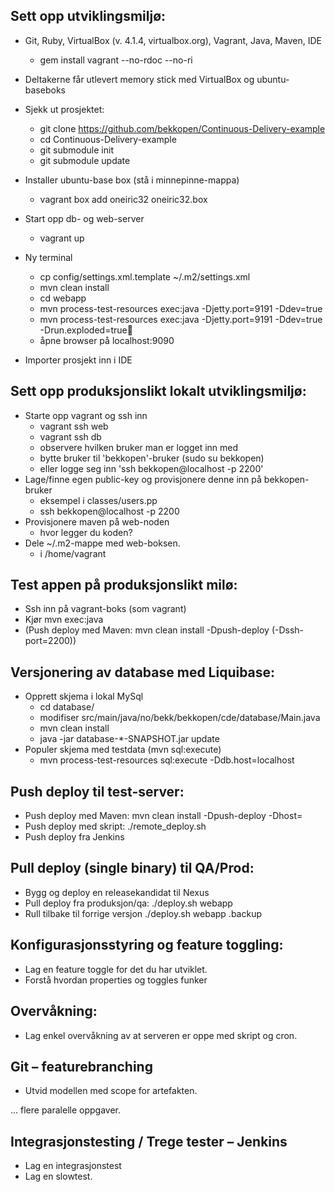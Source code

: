 Sett opp utviklingsmiljø:
-------------------------
- Git, Ruby, VirtualBox (v. 4.1.4, virtualbox.org), Vagrant, Java, Maven, IDE
  - gem install vagrant --no-rdoc --no-ri
  
- Deltakerne får utlevert memory stick med VirtualBox og ubuntu-baseboks
- Sjekk ut prosjektet:
  - git clone https://github.com/bekkopen/Continuous-Delivery-example
  - cd Continuous-Delivery-example
  - git submodule init
  - git submodule update
- Installer ubuntu-base box (stå i minnepinne-mappa)
  - vagrant box add oneiric32 oneiric32.box
- Start opp db- og web-server
  - vagrant up
- Ny terminal
  - cp config/settings.xml.template ~/.m2/settings.xml
  - mvn clean install
  - cd webapp
  - mvn process-test-resources exec:java -Djetty.port=9191 -Ddev=true
  - mvn process-test-resources exec:java -Djetty.port=9191 -Ddev=true -Drun.exploded=true
  - åpne browser på localhost:9090
- Importer prosjekt inn i IDE

 
Sett opp produksjonslikt lokalt utviklingsmiljø:
------------------------------------------------
- Starte opp vagrant og ssh inn
  - vagrant ssh web
  - vagrant ssh db
  - observere hvilken bruker man er logget inn med
  - bytte bruker til 'bekkopen'-bruker (sudo su bekkopen)
  - eller logge seg inn 'ssh bekkopen@localhost -p 2200'
- Lage/finne egen public-key og provisjonere denne inn på bekkopen-bruker
    * eksempel i classes/users.pp  
    * ssh bekkopen@localhost -p 2200
- Provisjonere maven på web-noden
  - hvor legger du koden?
- Dele ~/.m2-mappe med web-boksen.
  - i /home/vagrant


Test appen på produksjonslikt milø:
------------------------------------
- Ssh inn på vagrant-boks (som vagrant)
- Kjør mvn exec:java
- (Push deploy med Maven: mvn clean install -Dpush-deploy (-Dssh-port=2200))

Versjonering av database med Liquibase:
------------------------------------
- Opprett skjema i lokal MySql 
   * cd database/
   * modifiser src/main/java/no/bekk/bekkopen/cde/database/Main.java
   * mvn clean install
   * java -jar database-*-SNAPSHOT.jar update
- Populer skjema med testdata (mvn sql:execute)
   * mvn process-test-resources sql:execute -Ddb.host=localhost

Push deploy til test-server:
-------------------------
- Push deploy med Maven: mvn clean install -Dpush-deploy -Dhost=<hostname>
- Push deploy med skript: ./remote_deploy.sh <node>
- Push deploy fra Jenkins

Pull deploy (single binary)  til QA/Prod:
-----------------------------------------
- Bygg og deploy en releasekandidat til Nexus
- Pull deploy fra produksjon/qa: ./deploy.sh webapp <version>
- Rull tilbake til forrige versjon ./deploy.sh webapp <version>.backup

Konfigurasjonsstyring og feature toggling:
------------------------------------------
- Lag en feature toggle for det du har utviklet.
- Forstå hvordan properties og toggles funker

Overvåkning:
------------
- Lag enkel overvåkning av at serveren er oppe med skript og cron.

Git – featurebranching
-----------------------
- Utvid modellen med scope for artefakten.

... flere paralelle oppgaver.

Integrasjonstesting / Trege tester – Jenkins
--------------------------------------------
- Lag en integrasjonstest
- Lag en slowtest.

